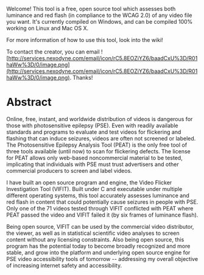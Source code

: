 Welcome! This tool is a free, open source tool which assesses both luminance and red flash (in compliance to the WCAG 2.0) of any video file you want. It's currently compiled on Windows, and can be compiled 100% working on Linux and Mac OS X.

For more information of how to use this tool, look into the wiki!

To contact the creator, you can email ![http://services.nexodyne.com/email/icon/rC5.8EOZiYZ6/baadCxU%3D/R01haWw%3D/0/image.png](http://services.nexodyne.com/email/icon/rC5.8EOZiYZ6/baadCxU%3D/R01haWw%3D/0/image.png). Thanks!

# Abstract #
Online, free, instant, and worldwide distribution of videos is dangerous for those with photosensitive epilepsy (PSE). Even with readily available standards and programs to evaluate and test videos for flickering and flashing that can induce seizures, videos are often not screened or labeled. The Photosensitive Epilepsy Analysis Tool (PEAT) is the only free tool of three tools available (until now) to scan for flickering defects. The license for PEAT allows only web-based noncommercial material to be tested, implicating that individuals with PSE must trust advertisers and other commercial producers to screen and label videos.

I have built an open source program and engine, the Video Flicker Investigation Tool (VIFIT). Built under C and executable under multiple different operating systems, this tool accurately assesses luminance and red flash in content that could potentially cause seizures in people with PSE. Only one of the 71 videos tested through VIFIT conflicted with PEAT where PEAT passed the video and VIFIT failed it (by six frames of luminance flash).

Being open source, VIFIT can be used by the commercial video distributor, the viewer, as well as in statistical scientific video analyses to screen content without any licensing constraints. Also being open source, this program has the potential today to become broadly recognized and more stable, and grow into the platform and underlying open source engine for PSE video accessibility tools of tomorrow -- addressing my overall objective of increasing internet safety and accessibility.